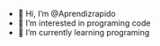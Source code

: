 - 👋 Hi, I’m @Aprendizrapido
- 👀 I’m interested in programing code
- 🌱 I’m currently learning programing 

<!---
Aprendizrapido/Aprendizrapido is a ✨ special ✨ repository because its `README.md` (this file) appears on your GitHub profile.
You can click the Preview link to take a look at your changes.
--->
